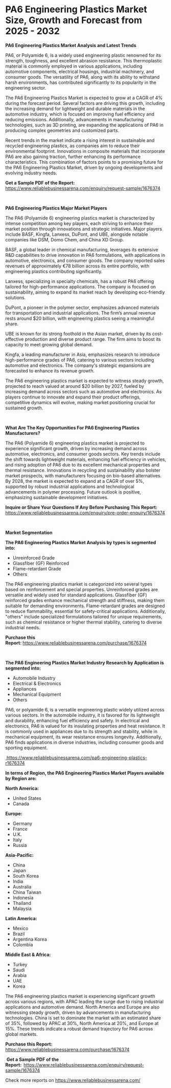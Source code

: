 <p><h1>PA6 Engineering Plastics Market Size, Growth and Forecast from 2025 - 2032</h1></p><p><strong>PA6 Engineering Plastics Market Analysis and Latest Trends</strong></p>
<p><p>PA6, or Polyamide 6, is a widely used engineering plastic renowned for its strength, toughness, and excellent abrasion resistance. This thermoplastic material is commonly employed in various applications, including automotive components, electrical housings, industrial machinery, and consumer goods. The versatility of PA6, along with its ability to withstand harsh environments, has contributed significantly to its popularity in the engineering sector.</p><p>The PA6 Engineering Plastics Market is expected to grow at a CAGR of 4% during the forecast period. Several factors are driving this growth, including the increasing demand for lightweight and durable materials in the automotive industry, which is focused on improving fuel efficiency and reducing emissions. Additionally, advancements in manufacturing technologies, such as 3D printing, are expanding the applications of PA6 in producing complex geometries and customized parts.</p><p>Recent trends in the market indicate a rising interest in sustainable and recycled engineering plastics, as companies aim to reduce their environmental footprint. Innovations in composite materials that incorporate PA6 are also gaining traction, further enhancing its performance characteristics. This combination of factors points to a promising future for the PA6 Engineering Plastics Market, driven by ongoing developments and evolving industry needs.</p></p>
<p><strong>Get a Sample PDF of the Report:&nbsp;</strong> <a href="https://www.reliablebusinessarena.com/enquiry/request-sample/1676374?utm_campaign=2187&utm_medium=2&utm_source=Github&utm_content=ia&utm_term=24032025&utm_id=pa6-engineering-plastics">https://www.reliablebusinessarena.com/enquiry/request-sample/1676374</a></p>
<p>&nbsp;</p>
<p><strong>PA6 Engineering Plastics Major Market Players</strong></p>
<p><p>The PA6 (Polyamide 6) engineering plastics market is characterized by intense competition among key players, each striving to enhance their market position through innovations and strategic initiatives. Major players include BASF, Kingfa, Lanxess, DuPont, and UBE, alongside notable companies like DSM, Domo Chem, and China XD Group.</p><p>BASF, a global leader in chemical manufacturing, leverages its extensive R&D capabilities to drive innovation in PA6 formulations, with applications in automotive, electronics, and consumer goods. The company reported sales revenues of approximately €78 billion across its entire portfolio, with engineering plastics contributing significantly.</p><p>Lanxess, specializing in specialty chemicals, has a robust PA6 offering tailored for high-performance applications. The company is focused on sustainability, aiming to expand its market reach by developing eco-friendly solutions. </p><p>DuPont, a pioneer in the polymer sector, emphasizes advanced materials for transportation and industrial applications. The firm’s annual revenue rests around $20 billion, with engineering plastics seeing a meaningful share.</p><p>UBE is known for its strong foothold in the Asian market, driven by its cost-effective production and diverse product range. The firm aims to boost its capacity to meet growing global demand.</p><p>Kingfa, a leading manufacturer in Asia, emphasizes research to introduce high-performance grades of PA6, catering to various sectors including automotive and electronics. The company's strategic expansions are forecasted to enhance its revenue growth.</p><p>The PA6 engineering plastics market is expected to witness steady growth, projected to reach valued at around $20 billion by 2027, fueled by increasing demand across sectors such as automotive and electronics. As players continue to innovate and expand their product offerings, competitive dynamics will evolve, making market positioning crucial for sustained growth.</p></p>
<p>&nbsp;</p>
<p><strong>What Are The Key Opportunities For PA6 Engineering Plastics Manufacturers?</strong></p>
<p><p>The PA6 (Polyamide 6) engineering plastics market is projected to experience significant growth, driven by increasing demand across automotive, electronics, and consumer goods sectors. Key trends include the shift towards lightweight materials, enhancing fuel efficiency in vehicles, and rising adoption of PA6 due to its excellent mechanical properties and thermal resistance. Innovations in recycling and sustainability also bolster market prospects, with manufacturers focusing on bio-based alternatives. By 2028, the market is expected to expand at a CAGR of over 5%, supported by robust industrial applications and technological advancements in polymer processing. Future outlook is positive, emphasizing sustainable development initiatives.</p></p>
<p><strong>Inquire or Share Your Questions If Any Before Purchasing This Report:</strong> <a href="https://www.reliablebusinessarena.com/enquiry/pre-order-enquiry/1676374?utm_campaign=2187&utm_medium=2&utm_source=Github&utm_content=ia&utm_term=24032025&utm_id=pa6-engineering-plastics">https://www.reliablebusinessarena.com/enquiry/pre-order-enquiry/1676374</a></p>
<p>&nbsp;</p>
<p><strong>Market Segmentation</strong></p>
<p><strong>The PA6 Engineering Plastics Market Analysis by types is segmented into:</strong></p>
<p><ul><li>Unreinforced Grade</li><li>Glassfiber (GF) Reinforced</li><li>Flame-retardant Grade</li><li>Others</li></ul></p>
<p><p>The PA6 engineering plastics market is categorized into several types based on reinforcement and special properties. Unreinforced grades are versatile and widely used for standard applications. Glassfiber (GF) reinforced grades enhance mechanical strength and stiffness, making them suitable for demanding environments. Flame-retardant grades are designed to reduce flammability, essential for safety-critical applications. Additionally, "others" include specialized formulations tailored for unique requirements, such as chemical resistance or higher thermal stability, catering to diverse industrial needs.</p></p>
<p><strong>Purchase this Report:&nbsp;</strong><a href="https://www.reliablebusinessarena.com/purchase/1676374?utm_campaign=2187&utm_medium=2&utm_source=Github&utm_content=ia&utm_term=24032025&utm_id=pa6-engineering-plastics">https://www.reliablebusinessarena.com/purchase/1676374</a></p>
<p>&nbsp;</p>
<p><strong>The PA6 Engineering Plastics Market Industry Research by Application is segmented into:</strong></p>
<p><ul><li>Automobile Industry</li><li>Electrical & Electronics</li><li>Appliances</li><li>Mechanical Equipment</li><li>Others</li></ul></p>
<p><p>PA6, or polyamide 6, is a versatile engineering plastic widely utilized across various sectors. In the automobile industry, it is favored for its lightweight and durability, enhancing fuel efficiency and safety. In electrical and electronics, PA6 is valued for its insulating properties and heat resistance. It is commonly used in appliances due to its strength and stability, while in mechanical equipment, its wear resistance ensures longevity. Additionally, PA6 finds applications in diverse industries, including consumer goods and sporting equipment.</p></p>
<p><a href="https://www.reliablebusinessarena.com/pa6-engineering-plastics-r1676374?utm_campaign=2187&utm_medium=2&utm_source=Github&utm_content=ia&utm_term=24032025&utm_id=pa6-engineering-plastics">&nbsp;https://www.reliablebusinessarena.com/pa6-engineering-plastics-r1676374</a></p>
<p><strong>In terms of Region, the PA6 Engineering Plastics Market Players available by Region are:</strong></p>
<p>
    <p> <strong> North America: </strong>
        <ul>
            <li>United States</li>
            <li>Canada</li>
        </ul>
        </p> 
    <p> <strong> Europe: </strong>
        <ul>
            <li>Germany</li>
            <li>France</li>
            <li>U.K.</li>
            <li>Italy</li>
            <li>Russia</li>
        </ul>
        </p> 
    <p> <strong> Asia-Pacific: </strong>
        <ul>
            <li>China</li>
            <li>Japan</li>
            <li>South Korea</li>
            <li>India</li>
            <li>Australia</li>
            <li>China Taiwan</li>
            <li>Indonesia</li>
            <li>Thailand</li>
            <li>Malaysia</li>
        </ul>
        </p> 
    <p> <strong> Latin America: </strong>
        <ul>
            <li>Mexico</li>
            <li>Brazil</li>
            <li>Argentina Korea</li>
            <li>Colombia</li>
        </ul>
        </p> 
    <p> <strong> Middle East & Africa: </strong>
        <ul>
            <li>Turkey</li>
            <li>Saudi</li>
            <li>Arabia</li>
            <li>UAE</li>
            <li>Korea</li>
        </ul>
    </p>
    </p>
<p><p>The PA6 engineering plastics market is experiencing significant growth across various regions, with APAC leading the surge due to rising industrial applications and automotive demand. North America and Europe are also witnessing steady growth, driven by advancements in manufacturing technologies. China is set to dominate the market with an estimated share of 35%, followed by APAC at 30%, North America at 20%, and Europe at 15%. These trends indicate a robust demand trajectory for PA6 across global markets.</p></p>
<p><strong>Purchase this Report: </strong><a href="https://www.reliablebusinessarena.com/purchase/1676374?utm_campaign=2187&utm_medium=2&utm_source=Github&utm_content=ia&utm_term=24032025&utm_id=pa6-engineering-plastics">https://www.reliablebusinessarena.com/purchase/1676374</a></p>
<p>&nbsp;<strong>Get a Sample PDF of the Report:&nbsp;&nbsp;</strong><a href="https://www.reliablebusinessarena.com/enquiry/request-sample/1676374?utm_campaign=2187&utm_medium=2&utm_source=Github&utm_content=ia&utm_term=24032025&utm_id=pa6-engineering-plastics">https://www.reliablebusinessarena.com/enquiry/request-sample/1676374</a></p>
<p><strong></strong></p>
<p>Check more reports on <a href="https://www.reliablebusinessarena.com/?utm_campaign=2187&utm_medium=2&utm_source=Github&utm_content=ia&utm_term=24032025&utm_id=pa6-engineering-plastics">https://www.reliablebusinessarena.com/</a></p>